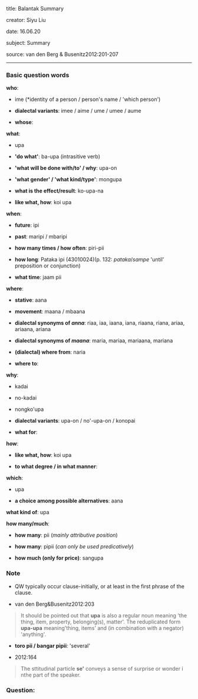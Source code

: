 
title: Balantak Summary

creator: Siyu Liu

date: 16.06.20

subject: Summary

source: van den Berg & Busenitz2012:201-207

----

### Basic question words

**who**: 

 - ime (*identity of a person / person's name / 'which person')
 
 - **dialectal variants**: imee / aime / ume / umee / aume
 
 - **whose**: 
 
**what**: 

 - upa
 
 - **'do what'**: ba-upa (intrasitive verb)
 
 - **'what will be done with/to' / why**: upa-on
 
 - **'what gender' / 'what kind/type'**: mongupa
 
 - **what is the effect/result**: ko-upa-na
 
 - **like what, how**: koi upa
 
**when**: 

 - **future**: ipi
 
 - **past**: maripi / mbaripi
 
 - **how many times / how often**:	piri-pii
 
 - **how long**: 	Pataka ipi (43010024)(p. 132: _pataka_/_sampe_ 'until' preposition or conjunction)
 
 - **what time**: jaam pii
 
**where**: 

 - **stative**: aana
 
 - **movement**: maana / mbaana
 
 - **dialectal synonyms of *anna***: riaa, iaa, iaana, iana, riaana, riana, ariaa, ariaana, ariana
 
 - **dialectal synonyms of *maana***: maria, mariaa, mariaana, mariana
  
 - **(dialectal) where from**: naria
 
 - **where to**: 
 
**why**: 

 - kadai 
 
 - no-kadai 
 
 - nongko'upa
 
 - **dialectal variants**: upa-on / no'-upa-on / konopai
 
 - **what for**:

**how**: 

 - **like what, how**: koi upa
 
 - **to what degree / in what manner**: 
   
**which**: 

 - upa
 
 - **a choice among possible alternatives**: aana
  
**what kind of**: upa

**how many/much**: 
 
 - **how many**: pii (*mainly attributive position*)
 
 - **how many**: pipii (*can only be used predicatively*) 
 
 - **how much (only for price)**: sangupa


### Note

- QW typically occur clause-initially, or at least in the first phrase of the clause.

- van den Berg&Busenitz2012:203

> It should be pointed out that **upa** is also a regular noun meaning 'the thing, item, property, belonging(s), matter'. The reduplicated form **upa-upa** meaning'thing, items' and (in combination with a negator) 'anything'.

- **toro pii / bangar pipii**: 'several'

- 2012:164

> The sttitudinal particle **se'** conveys a sense of surprise or wonder i nthe part of the speaker.

### Question:

